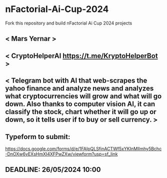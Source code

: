 # nFactorial-Ai-Cup-2024
Fork this repository and build nFactorial Ai Cup 2024 projects 

## < Mars Yernar >

## < CryptoHelperAI https://t.me/KryptoHelperBot >

## < Telegram bot with AI that web-scrapes the yahoo finance and analyze news and analyzes what cryptocurrencies will grow and what will go down. Also thanks to computer vision AI, it can classify the stock, chart whether it will go up or down, so it tells user if to buy or sell currency. >


## Typeform to submit:
https://docs.google.com/forms/d/e/1FAIpQLSfjnACTWf5xYKInMllmhy5Bchc-DnOXw6vEXsHmXI4XFPwZXw/viewform?usp=sf_link

## DEADLINE: 26/05/2024 10:00
